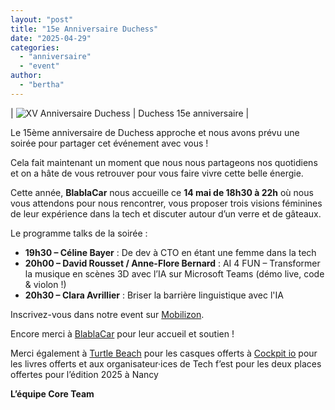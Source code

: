 ```yaml
---
layout: "post"
title: "15e Anniversaire Duchess"
date: "2025-04-29"
categories:
  - "anniversaire"
  - "event"
author:
  - "bertha"
---
```


| ![XV Anniversaire Duchess](/assets/2025/04/picto_DUCHESS_anniversaire2.png) | Duchess 15e anniversaire |

Le 15ème anniversaire de Duchess approche et nous avons prévu une soirée pour partager cet événement avec vous !

Cela fait maintenant un moment que nous nous partageons nos quotidiens et on a hâte de vous retrouver pour vous faire vivre cette belle énergie.

Cette année, **BlablaCar** nous accueille ce **14 mai de 18h30 à 22h** où nous vous attendons pour nous rencontrer, vous proposer trois visions féminines de leur expérience dans la tech et discuter autour d’un verre et de gâteaux.

Le programme talks de la soirée :<br/>
- **19h30 – Céline Bayer** : De dev à CTO en étant une femme dans la tech
- **20h00 – David Rousset / Anne-Flore Bernard** : AI 4 FUN – Transformer la musique en scènes 3D avec l’IA sur Microsoft Teams (démo live, code & violon !)
- **20h30 – Clara Avrillier** : Briser la barrière linguistique avec l'IA

Inscrivez-vous dans notre event sur [Mobilizon](https://mobilizon.fr/events/8b250d63-71bf-47d9-9f7b-e4610fd37bc1). 

Encore merci à [BlablaCar](https://www.blablacar.fr/) pour leur accueil et soutien ! 

Merci également à [Turtle Beach](https://fr.turtlebeach.com/) pour les casques offerts à [Cockpit io](https://www.cockpitio.com/) pour les livres offerts et aux organisateur·ices de Tech f’est pour les deux places offertes pour l’édition 2025 à Nancy 

**L’équipe Core Team**